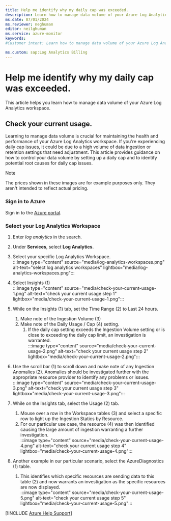 ```yaml
---
title: Help me identify why my daily cap was exceeded.
description: Learn how to manage data volume of your Azure Log Analytics workspace.
ms.date: 07/01/2024
ms.reviewer: neghuman
editor: neilghuman
ms.service: azure-monitor
keywords:
#Customer intent: Learn how to manage data volume of your Azure Log Analytics workspace.

ms.custom: sap:Log Analytics Billing
---
```

# Help me identify why my daily cap was exceeded.

This article helps you learn how to manage data volume of your Azure Log Analytics workspace.

## Check your current usage.

Learning to manage data volume is crucial for maintaining the health and performance of your Azure Log Analytics workspace. If you're experiencing daily cap issues, it could be due to a high volume of data ingestion or retention settings that need adjustment. This article provides guidance on how to control your data volume by setting up a daily cap and to identify potential root causes for daily cap issues.

> [!NOTE]
> The prices shown in these images are for example purposes only. They aren't intended to reflect actual pricing.

<!-- Sign into the Azure portal to get started.

1. In the Azure portal, navigate to your Log Analytics resource. -->
### Sign in to Azure

Sign in to the [Azure portal](https://portal.azure.com).

### Select your Log Analytics Workspace

1. Enter *log analytics* in the search.
1. Under **Services**, select **Log Analytics**.

1. Select your specific Log Analytics Workspace.  
:::image type="content" source="media/log-analytics-workspaces.png" alt-text="select log analytics workspaces" lightbox="media/log-analytics-workspaces.png":::

1. Select Insights (1)  
:::image type="content" source="media/check-your-current-usage-1.png" alt-text="check your current usage step 1" lightbox="media/check-your-current-usage-1.png":::

1. While on the Insights (1) tab, set the Time Range (2) to Last 24 hours.
    1. Make note of the Ingestion Volume (3)
    1. Make note of the Daily Usage / Cap (4) setting.
        1. If the daily cap setting exceeds the Ingestion Volume setting or is close to exceeding the daily cap limit, an investigation is warranted.  
        :::image type="content" source="media/check-your-current-usage-2.png" alt-text="check your current usage step 2" lightbox="media/check-your-current-usage-2.png":::

1. Use the scroll bar (1) to scroll down and make note of any Ingestion Anomalies (2). Anomalies should be investigated further with the appropriate resource provider to identify any problems or issues.  
:::image type="content" source="media/check-your-current-usage-3.png" alt-text="check your current usage step 3" lightbox="media/check-your-current-usage-3.png":::

1. While on the Insights tab, select the Usage (2) tab.
    1. Mouse over a row in the Workspace tables (3) and select a specific row to light up the Ingestion Statics by Resource.
    1. For our particular use case, the resource (4) was then identified causing the large amount of ingestion warranting a further investigation.  
    :::image type="content" source="media/check-your-current-usage-4.png" alt-text="check your current usage step 4" lightbox="media/check-your-current-usage-4.png":::
 
1. Another example in our particular scenario, select the AzureDiagnostics (1) table.
    1. This identifies which specific resources are sending data to this table (2) and now warrants an investigation as the specific resources are now displayed.  
    :::image type="content" source="media/check-your-current-usage-5.png" alt-text="check your current usage step 5" lightbox="media/check-your-current-usage-5.png":::

[!INCLUDE [Azure Help Support](../../../../includes/azure-help-support.md)]
